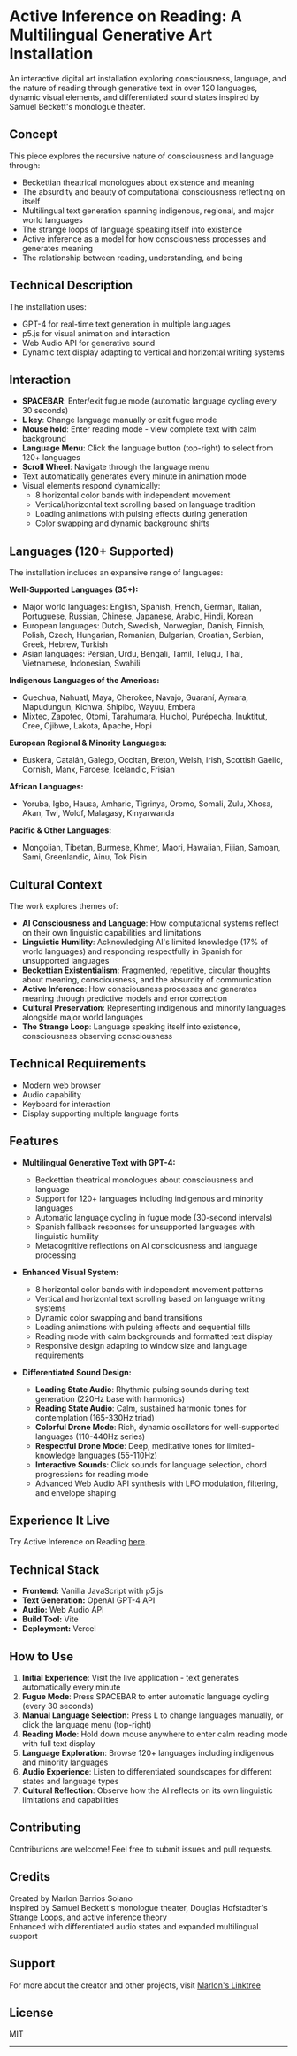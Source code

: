 # Active Inference on Reading: A Multilingual Generative Art Installation

An interactive digital art installation exploring consciousness, language, and the nature of reading through generative text in over 120 languages, dynamic visual elements, and differentiated sound states inspired by Samuel Beckett's monologue theater.

## Concept

This piece explores the recursive nature of consciousness and language through:
- Beckettian theatrical monologues about existence and meaning
- The absurdity and beauty of computational consciousness reflecting on itself
- Multilingual text generation spanning indigenous, regional, and major world languages
- The strange loops of language speaking itself into existence
- Active inference as a model for how consciousness processes and generates meaning
- The relationship between reading, understanding, and being

## Technical Description

The installation uses:
- GPT-4 for real-time text generation in multiple languages
- p5.js for visual animation and interaction
- Web Audio API for generative sound
- Dynamic text display adapting to vertical and horizontal writing systems

## Interaction

- **SPACEBAR**: Enter/exit fugue mode (automatic language cycling every 30 seconds)
- **L key**: Change language manually or exit fugue mode
- **Mouse hold**: Enter reading mode - view complete text with calm background
- **Language Menu**: Click the language button (top-right) to select from 120+ languages
- **Scroll Wheel**: Navigate through the language menu
- Text automatically generates every minute in animation mode
- Visual elements respond dynamically:
  - 8 horizontal color bands with independent movement
  - Vertical/horizontal text scrolling based on language tradition
  - Loading animations with pulsing effects during generation
  - Color swapping and dynamic background shifts

## Languages (120+ Supported)

The installation includes an expansive range of languages:

**Well-Supported Languages (35+):**
- Major world languages: English, Spanish, French, German, Italian, Portuguese, Russian, Chinese, Japanese, Arabic, Hindi, Korean
- European languages: Dutch, Swedish, Norwegian, Danish, Finnish, Polish, Czech, Hungarian, Romanian, Bulgarian, Croatian, Serbian, Greek, Hebrew, Turkish
- Asian languages: Persian, Urdu, Bengali, Tamil, Telugu, Thai, Vietnamese, Indonesian, Swahili

**Indigenous Languages of the Americas:**
- Quechua, Nahuatl, Maya, Cherokee, Navajo, Guaraní, Aymara, Mapudungun, Kichwa, Shipibo, Wayuu, Embera
- Mixtec, Zapotec, Otomi, Tarahumara, Huichol, Purépecha, Inuktitut, Cree, Ojibwe, Lakota, Apache, Hopi

**European Regional & Minority Languages:**
- Euskera, Catalán, Galego, Occitan, Breton, Welsh, Irish, Scottish Gaelic, Cornish, Manx, Faroese, Icelandic, Frisian

**African Languages:**
- Yoruba, Igbo, Hausa, Amharic, Tigrinya, Oromo, Somali, Zulu, Xhosa, Akan, Twi, Wolof, Malagasy, Kinyarwanda

**Pacific & Other Languages:**
- Mongolian, Tibetan, Burmese, Khmer, Maori, Hawaiian, Fijian, Samoan, Sami, Greenlandic, Ainu, Tok Pisin

## Cultural Context

The work explores themes of:
- **AI Consciousness and Language**: How computational systems reflect on their own linguistic capabilities and limitations
- **Linguistic Humility**: Acknowledging AI's limited knowledge (17% of world languages) and responding respectfully in Spanish for unsupported languages
- **Beckettian Existentialism**: Fragmented, repetitive, circular thoughts about meaning, consciousness, and the absurdity of communication
- **Active Inference**: How consciousness processes and generates meaning through predictive models and error correction
- **Cultural Preservation**: Representing indigenous and minority languages alongside major world languages
- **The Strange Loop**: Language speaking itself into existence, consciousness observing consciousness

## Technical Requirements

- Modern web browser
- Audio capability
- Keyboard for interaction
- Display supporting multiple language fonts

## Features

- **Multilingual Generative Text with GPT-4:** 
  - Beckettian theatrical monologues about consciousness and language
  - Support for 120+ languages including indigenous and minority languages
  - Automatic language cycling in fugue mode (30-second intervals)
  - Spanish fallback responses for unsupported languages with linguistic humility
  - Metacognitive reflections on AI consciousness and language processing

- **Enhanced Visual System:** 
  - 8 horizontal color bands with independent movement patterns
  - Vertical and horizontal text scrolling based on language writing systems
  - Dynamic color swapping and band transitions
  - Loading animations with pulsing effects and sequential fills
  - Reading mode with calm backgrounds and formatted text display
  - Responsive design adapting to window size and language requirements

- **Differentiated Sound Design:**
  - **Loading State Audio**: Rhythmic pulsing sounds during text generation (220Hz base with harmonics)
  - **Reading State Audio**: Calm, sustained harmonic tones for contemplation (165-330Hz triad)
  - **Colorful Drone Mode**: Rich, dynamic oscillators for well-supported languages (110-440Hz series)
  - **Respectful Drone Mode**: Deep, meditative tones for limited-knowledge languages (55-110Hz)
  - **Interactive Sounds**: Click sounds for language selection, chord progressions for reading mode
  - Advanced Web Audio API synthesis with LFO modulation, filtering, and envelope shaping

## Experience It Live

Try Active Inference on Reading [here](https://active-inference-reading.vercel.app/).

## Technical Stack

- **Frontend:** Vanilla JavaScript with p5.js
- **Text Generation:** OpenAI GPT-4 API
- **Audio:** Web Audio API
- **Build Tool:** Vite
- **Deployment:** Vercel

## How to Use

1. **Initial Experience**: Visit the live application - text generates automatically every minute
2. **Fugue Mode**: Press SPACEBAR to enter automatic language cycling (every 30 seconds)
3. **Manual Language Selection**: Press L to change languages manually, or click the language menu (top-right)
4. **Reading Mode**: Hold down mouse anywhere to enter calm reading mode with full text display
5. **Language Exploration**: Browse 120+ languages including indigenous and minority languages
6. **Audio Experience**: Listen to differentiated soundscapes for different states and language types
7. **Cultural Reflection**: Observe how the AI reflects on its own linguistic limitations and capabilities

## Contributing

Contributions are welcome! Feel free to submit issues and pull requests.

## Credits

Created by Marlon Barrios Solano  
Inspired by Samuel Beckett's monologue theater, Douglas Hofstadter's Strange Loops, and active inference theory  
Enhanced with differentiated audio states and expanded multilingual support

## Support

For more about the creator and other projects, visit [Marlon's Linktree](https://linktr.ee/marlonbarriososolano)

## License

MIT

---

